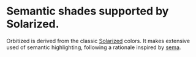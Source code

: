 # Semantic shades supported by Solarized.

Orbitized is derived from the classic [Solarized] colors.
It makes extensive used of semantic highlighting, following a rationale inspired by [sema].

[Solarized]: https://ethanschoonover.com/solarized/
[sema]: https://arzg.github.io/sema/
